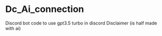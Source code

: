 # Dc_Ai_connection
 Discord bot code to use gpt3.5 turbo in discord 
Disclaimer (is half made with ai)
